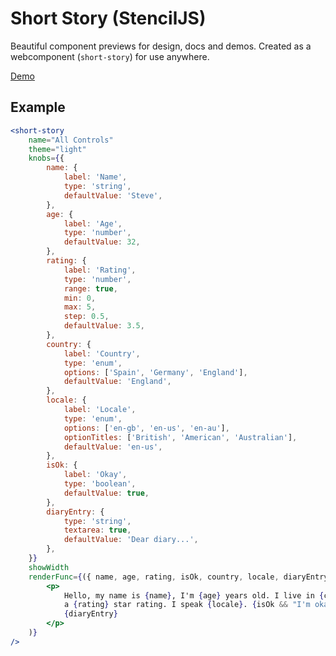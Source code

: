 # Short Story (StencilJS)

Beautiful component previews for design, docs and demos. Created as a webcomponent (`short-story`) for use anywhere.

<a href="https://xenodochial-newton-5a6053.netlify.com/">Demo</a>

## Example

```jsx
<short-story
	name="All Controls"
	theme="light"
	knobs={{
		name: {
			label: 'Name',
			type: 'string',
			defaultValue: 'Steve',
		},
		age: {
			label: 'Age',
			type: 'number',
			defaultValue: 32,
		},
		rating: {
			label: 'Rating',
			type: 'number',
			range: true,
			min: 0,
			max: 5,
			step: 0.5,
			defaultValue: 3.5,
		},
		country: {
			label: 'Country',
			type: 'enum',
			options: ['Spain', 'Germany', 'England'],
			defaultValue: 'England',
		},
		locale: {
			label: 'Locale',
			type: 'enum',
			options: ['en-gb', 'en-us', 'en-au'],
			optionTitles: ['British', 'American', 'Australian'],
			defaultValue: 'en-us',
		},
		isOk: {
			label: 'Okay',
			type: 'boolean',
			defaultValue: true,
		},
		diaryEntry: {
			type: 'string',
			textarea: true,
			defaultValue: 'Dear diary...',
		},
	}}
	showWidth
	renderFunc={({ name, age, rating, isOk, country, locale, diaryEntry }) => (
		<p>
			Hello, my name is {name}, I'm {age} years old. I live in {country}. I have
			a {rating} star rating. I speak {locale}. {isOk && "I'm okay."}{' '}
			{diaryEntry}
		</p>
	)}
/>
```
